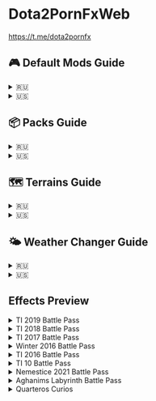 # Dota2PornFxWeb
https://t.me/dota2pornfx

## 🎮 Default Mods Guide

<details>
<summary>🇷🇺</summary>

1. Скачайте нужный файл `.vpk`
2. Переместите его в папку с языком игры:

**Для русского языка используйте папку `dota_russian`:**
```
Steam\steamapps\common\dota 2 beta\game\dota_russian\
```

**Для английского языка создайте папку `dota_123`:**
```
Steam\steamapps\common\dota 2 beta\game\dota_123\
```

⚠️ **Важно:** Если файлы дублируются, переименуйте повторяющийся файл в `pakXX_dir.vpk`, где XX = 10, 11, 12, 13...99

</details>

<details>
<summary>🇺🇸</summary>

1. Download the required `.vpk` file
2. Move it to the appropriate language folder in the game directory:
```
Steam\steamapps\common\dota 2 beta\game\
```

3. Create a folder named `dota_123` and place the file there:
```
Steam\steamapps\common\dota 2 beta\game\dota_123\
```

⚠️ **Note:** If files are duplicated, rename the repeated file to `pakXX_dir.vpk`, where XX is 10, 11, 12, 13...99

</details>

## 📦 Packs Guide

<details>
<summary>🇷🇺</summary>

В архиве находятся папка и файл — поместите их в:
- `dota_russian` (для русского языка)
- `dota_123` (для английского языка)

</details>

<details>
<summary>🇺🇸</summary>

The archive contains a folder and file — place them in:
- `dota_russian` (for Russian)
- `dota_123` (for English)

</details>

## 🗺️ Terrains Guide

<details>
<summary>🇷🇺</summary>

1. Переместите папку `maps` в соответствующую директорию:

**Для русского языка:**
```
Steam\steamapps\common\dota 2 beta\game\dota_russian\
```

**Для английского языка создайте папку `dota_123`:**
```
Steam\steamapps\common\dota 2 beta\game\dota_123\
```

2. В параметрах запуска укажите:
   - `-language russian` (для русского)
   - `-language 123` (для английского)

</details>

<details>
<summary>🇺🇸</summary>

1. Create a folder `dota_123` in:
```
Steam\steamapps\common\dota 2 beta\game\dota_123\
```

2. Move the `maps` folder into the created directory

3. Add to launch options:
```
-language 123
```

</details>

## 🌤️ Weather Changer Guide

<details>
<summary>🇷🇺</summary>

1. Распакуйте архив
2. Запустите `Run.bat`

⚠️ **Примечание:** 
- Если не позволяет войти в матч — используйте Fix MM
- Обновления выходят редко

</details>

<details>
<summary>🇺🇸</summary>

1. Unpack the archive
2. Run `Run.bat`

⚠️ **Note:** 
- If it doesn't let you enter matches — use Fix MM
- Updates are released rarely

</details>

## Effects Preview

<details>
<summary>TI 2019 Battle Pass</summary>
<video width="630" height="300" src=""></video>
</details>
<details>
<summary>TI 2018 Battle Pass</summary>
<video width="630" height="300" src=""></video>
</details>
<details>
<summary>TI 2017 Battle Pass</summary>
<video width="630" height="300" src=""></video>
</details>
<details>
<summary>Winter 2016 Battle Pass</summary>
<video width="630" height="300" src=""></video>
</details>
<details>
<summary>TI 2016 Battle Pass</summary>
<video width="630" height="300" src=""></video>
</details>
<details>
<summary>TI 10 Battle Pass</summary>
<video width="630" height="300" src=""></video>
</details>
<details>
<summary>Nemestice 2021 Battle Pass</summary>
<video width="630" height="300" src=""></video>
</details>
<details>
<summary>Aghanims Labyrinth Battle Pass</summary>
<video width="630" height="300" src=""></video>
</details>
<details>
<summary>Quarteros Curios</summary>
<video width="630" height="300" src=""></video>
</details>
